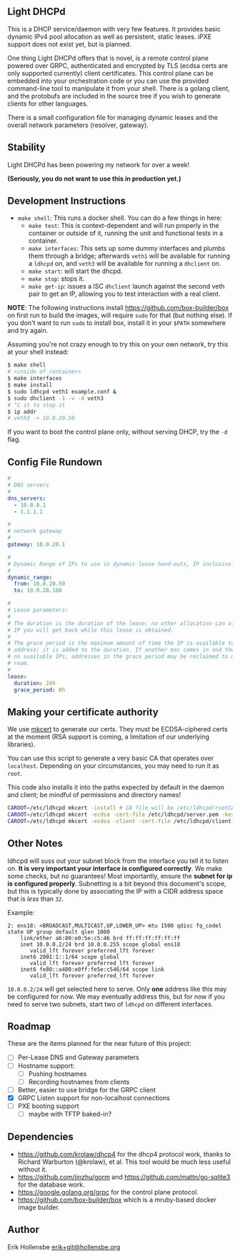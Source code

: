 ## Light DHCPd

This is a DHCP service/daemon with very few features. It provides basic dynamic
IPv4 pool allocation as well as persistent, static leases. iPXE support does
not exist yet, but is planned.

One thing Light DHCPd offers that is novel, is a remote control plane powered
over GRPC, authenticated and encrypted by TLS (ecdsa certs are only supported
currently) client certificates. This control plane can be embedded into your
orchestration code or you can use the provided command-line tool to manipulate
it from your shell. There is a golang client, and the protobufs are included
in the source tree if you wish to generate clients for other languages.

There is a small configuration file for managing dynamic leases and the overall
network parameters (resolver, gateway).

## Stability

Light DHCPd has been powering my network for over a week!

**(Seriously, you do not want to use this in production yet.)**

## Development Instructions

- `make shell`: This runs a docker shell. You can do a few things in here:
  - `make test`: This is context-dependent and will run properly in the container
    or outside of it, running the unit and functional tests in a container.
  - `make interfaces`: This sets up some dummy interfaces and plumbs them through
    a bridge; afterwards `veth1` will be available for running a `ldhcpd` on, and
    `veth3` will be available for running a `dhclient` on.
  - `make start`: will start the dhcpd.
  - `make stop`: stops it.
  - `make get-ip`: issues a ISC `dhclient` launch against the second veth pair
    to get an IP, allowing you to test interaction with a real client.

**NOTE**: The following instructions install https://github.com/box-builder/box
on first run to build the images, will require `sudo` for that (but nothing
else). If you don't want to run `sudo` to install box, install it in your
`$PATH` somewhere and try again.

Assuming you're not crazy enough to try this on your own network, try this at
your shell instead:

```bash
$ make shell
# <inside of container>
$ make interfaces
$ make install
$ sudo ldhcpd veth1 example.conf &
$ sudo dhclient -1 -v -d veth3
# ^C it to stop it
$ ip addr
# veth3 -> 10.0.20.50
```

If you want to boot the control plane only, without serving DHCP, try the `-d`
flag.

## Config File Rundown

```yaml
#
# DNS servers
#
dns_servers:
  - 10.0.0.1
  - 1.1.1.1

#
# network gateway
#
gateway: 10.0.20.1

#
# Dynamic Range of IPs to use in dynamic lease hand-outs, IP inclusive.
#
dynamic_range:
  from: 10.0.20.50
  to: 10.0.20.100

#
# Lease parameters:
#
# The duration is the duration of the lease; no other allocation can affect the
# IP you will get back while this lease is obtained.
#
# The grace period is the maximum amount of time the IP is available to the mac
# address; it is added to the duration. If another mac comes in and there are
# no available IPs, addresses in the grace period may be reclaimed to make
# room.
#
lease:
  duration: 24h
  grace_period: 8h
```

## Making your certificate authority

We use [mkcert](https://github.com/FiloSottile/mkcert) to generate our certs.
They must be ECDSA-ciphered certs at the moment (RSA support is coming, a
limitation of our underlying libraries).

You can use this script to generate a very basic CA that operates over
`localhost`. Depending on your circumstances, you may need to run it as `root`.

This code also installs it into the paths expected by default in the daemon and
client; be mindful of permissions and directory names!

```bash
CAROOT=/etc/ldhcpd mkcert -install # CA file will be /etc/ldhcpd/rootCA.pem
CAROOT=/etc/ldhcpd mkcert -ecdsa -cert-file /etc/ldhcpd/server.pem -key-file /etc/ldhcpd/server.key localhost 127.0.0.1
CAROOT=/etc/ldhcpd mkcert -ecdsa -client -cert-file /etc/ldhcpd/client.pem -key-file /etc/ldhcpd/client.key localhost 127.0.0.1
```

## Other Notes

ldhcpd will suss out your subnet block from the interface you tell it to listen
on. **It is very important your interface is configured correctly**. We make
some checks, but no guarantees! Most importantly, ensure the **subnet for ip is
configured properly**. Subnetting is a bit beyond this document's scope, but
this is typically done by associating the IP with a CIDR address space that is
_less_ than `32`.

Example:

```
2: ens18: <BROADCAST,MULTICAST,UP,LOWER_UP> mtu 1500 qdisc fq_codel state UP group default qlen 1000
    link/ether a6:80:e0:5e:c5:46 brd ff:ff:ff:ff:ff:ff
    inet 10.0.0.2/24 brd 10.0.0.255 scope global ens18
       valid_lft forever preferred_lft forever
    inet6 2001:1::1/64 scope global
       valid_lft forever preferred_lft forever
    inet6 fe80::a480:e0ff:fe5e:c546/64 scope link
       valid_lft forever preferred_lft forever
```

`10.0.0.2/24` will get selected here to serve. Only **one** address like this
may be configured for now. We may eventually address this, but for now if you
need to serve two subnets, start two of `ldhcpd` on different interfaces.

## Roadmap

These are the items planned for the near future of this project:

- [ ] Per-Lease DNS and Gateway parameters
- [ ] Hostname support:
  - [ ] Pushing hostnames
  - [ ] Recording hostnames from clients
- [ ] Better, easier to use bridge for the GRPC client
- [x] GRPC Listen support for non-localhost connections
- [ ] PXE booting support
  - [ ] maybe with TFTP baked-in?

## Dependencies

- https://github.com/krolaw/dhcp4 for the dhcp4 protocol work, thanks to
  Richard Warburton (@krolaw), et al. This tool would be much less useful
  without it.
- https://github.com/jinzhu/gorm and https://github.com/mattn/go-sqlite3 for the database work.
- https://google.golang.org/grpc for the control plane protocol.
- https://github.com/box-builder/box which is a mruby-based docker image builder.

## Author

Erik Hollensbe <erik+git@hollensbe.org>
